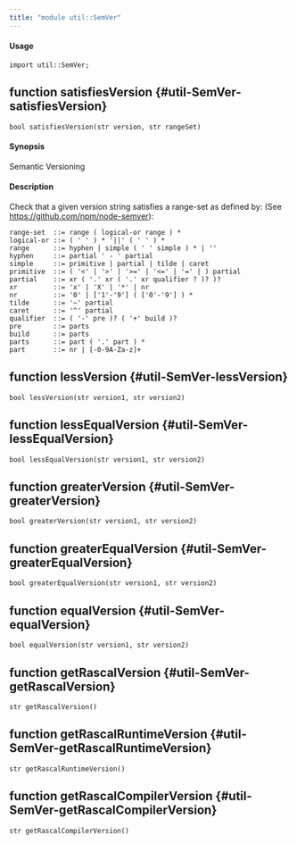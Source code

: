 ```yaml
---
title: "module util::SemVer"
---
```


#### Usage

`import util::SemVer;`


## function satisfiesVersion {#util-SemVer-satisfiesVersion}

```rascal
bool satisfiesVersion(str version, str rangeSet)

```


#### Synopsis

Semantic Versioning
#### Description

Check that a given version string satisfies a range-set as defined by:
(See https://github.com/npm/node-semver):
``````
range-set  ::= range ( logical-or range ) *
logical-or ::= ( ' ' ) * '||' ( ' ' ) *
range      ::= hyphen | simple ( ' ' simple ) * | ''
hyphen     ::= partial ' - ' partial
simple     ::= primitive | partial | tilde | caret
primitive  ::= ( '<' | '>' | '>=' | '<=' | '=' | ) partial
partial    ::= xr ( '.' xr ( '.' xr qualifier ? )? )?
xr         ::= 'x' | 'X' | '*' | nr
nr         ::= '0' | ['1'-'9'] ( ['0'-'9'] ) *
tilde      ::= '~' partial
caret      ::= '^' partial
qualifier  ::= ( '-' pre )? ( '+' build )?
pre        ::= parts
build      ::= parts
parts      ::= part ( '.' part ) *
part       ::= nr | [-0-9A-Za-z]+
``````

## function lessVersion {#util-SemVer-lessVersion}

```rascal
bool lessVersion(str version1, str version2)

```

## function lessEqualVersion {#util-SemVer-lessEqualVersion}

```rascal
bool lessEqualVersion(str version1, str version2)

```

## function greaterVersion {#util-SemVer-greaterVersion}

```rascal
bool greaterVersion(str version1, str version2)

```

## function greaterEqualVersion {#util-SemVer-greaterEqualVersion}

```rascal
bool greaterEqualVersion(str version1, str version2)

```

## function equalVersion {#util-SemVer-equalVersion}

```rascal
bool equalVersion(str version1, str version2)

```

## function getRascalVersion {#util-SemVer-getRascalVersion}

```rascal
str getRascalVersion()

```

## function getRascalRuntimeVersion {#util-SemVer-getRascalRuntimeVersion}

```rascal
str getRascalRuntimeVersion()

```

## function getRascalCompilerVersion {#util-SemVer-getRascalCompilerVersion}

```rascal
str getRascalCompilerVersion()

```


